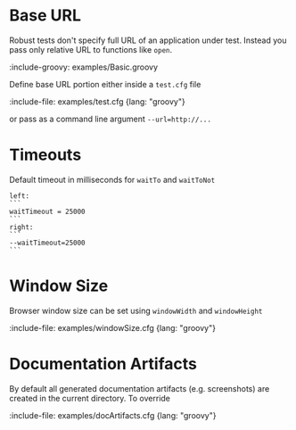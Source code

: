 # Base URL

Robust tests don't specify full URL of an application under test.
Instead you pass only relative URL to functions like `open`.

:include-groovy: examples/Basic.groovy

Define base URL portion either inside a `test.cfg` file

:include-file: examples/test.cfg {lang: "groovy"}

or pass as a command line argument `--url=http://...`

# Timeouts

Default timeout in milliseconds for `waitTo` and `waitToNot`

`````columns
left:
```
waitTimeout = 25000
```
right:
```
--waitTimeout=25000
```
`````

# Window Size

Browser window size can be set using `windowWidth` and `windowHeight`

:include-file: examples/windowSize.cfg {lang: "groovy"}

# Documentation Artifacts

By default all generated documentation artifacts (e.g. screenshots) are created in the current directory.
To override

:include-file: examples/docArtifacts.cfg {lang: "groovy"}
